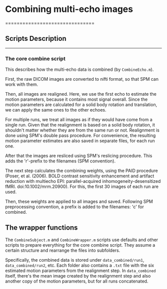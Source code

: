 # Combining multi-echo images
===============================
## Scripts Description
-------------------------------

### The core combine script

This describes how the multi-echo data is combined (by `CombineEcho.m`).

First, the raw DICOM images are converted to nifti format, so that SPM can work with them.

Then, all images are realigned. Here, we use the first echo to estimate the motion parameters, because it contains most signal overall. Since the motion parameters are calculated for a solid body rotation and translation, we can apply the same ones to the other echoes.

For multiple runs, we treat all images as if they would have come from a single run. Given that the realignment is based on a solid body rotation, it shouldn't matter whether they are from the same run or not. 
Realignment is done using SPM's double pass procedure. For convenience, the resulting motion parameter estimates are also saved in separate files, for each run one. 

After that the images are resliced using SPM's reslicing procedure. This adds the 'r'-prefix to the filenames (SPM convention).

The next step calculates the combining weights, using the PAID procedure (Poser, et al. (2006). BOLD contrast sensitivity enhancement and artifact reduction with multiecho EPI: parallel-acquired inhomogeneity-desensitized fMRI. doi:10.1002/mrm.20900). For this, the first 30 images of each run are used.

Then, these weights are applied to all images and saved. Following SPM preprocessing convention, a prefix is added to the filenames: 'c' for combined.

## The wrapper functions
The `CombineSubject.m` and `CombineWrapper.m` scripts use defaults and other scripts to prepare everything for the core combine script. They assume a certain structure and rearrange the files into subfolders.

Specifically, the combined data is stored under `data_combined/run1`, `data_combined/run2`, etc. Each folder also contains a `.txt` file with the six estimated motion parameters from the realignment step. 
In `data_combined` itself, there's the mean image created by the realignment step and also another copy of the motion parameters, but for all runs concatenated. 

